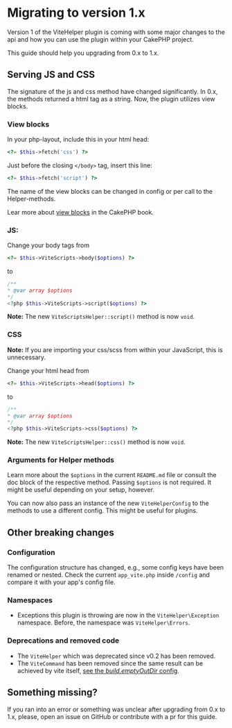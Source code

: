 # Migrating to version 1.x

Version 1 of the ViteHelper plugin is coming with some major changes to the api and how you can use the plugin within your CakePHP project.

This guide should help you upgrading from 0.x to 1.x.

## Serving JS and CSS

The signature of the js and css method have changed significantly.
In 0.x, the methods returned a html tag as a string. Now, the plugin utilizes view blocks.

### View blocks

In your php-layout, include this in your html head:

```php
<?= $this->fetch('css') ?>
```

Just before the closing `</body>` tag, insert this line:

```php
<?= $this->fetch('script') ?>
```

The name of the view blocks can be changed in config or per call to the Helper-methods.

Lear more about [view blocks](https://book.cakephp.org/4/en/views.html#using-view-blocks) in the CakePHP book.

### JS:

Change your body tags from

```php
<?= $this->ViteScripts->body($options) ?>
```

to

```php
/**
* @var array $options
*/
<?php $this->ViteScripts->script($options) ?>
```

**Note:** The new `ViteScriptsHelper::script()` method is now `void`.

### CSS

**Note:** If you are importing your css/scss from within your JavaScript, this is unnecessary.

Change your html head from

```php
<?= $this->ViteScripts->head($options) ?>
```

to

```php
/**
* @var array $options
*/
<?php $this->ViteScripts->css($options) ?>
```

**Note:** The new `ViteScriptsHelper::css()` method is now `void`.

### Arguments for Helper methods

Learn more about the `$options` in the current `README.md` file or consult the doc block of the respective method. Passing `$options` is not required. It might be useful depending on your setup, however.

You can now also pass an instance of the new `ViteHelperConfig` to the methods to use a different config. This might be useful for plugins.

## Other breaking changes

### Configuration

The configuration structure has changed, e.g., some config keys have been renamed
or nested. Check the current `app_vite.php` inside `/config` and compare it with your app's config file.

### Namespaces

* Exceptions this plugin is throwing are now in the `ViteHelper\Exception` namespace. Before, the namespace was `ViteHelper\Errors`.

### Deprecations and removed code

* The `ViteHelper` which was deprecated since v0.2 has been removed.
* The `ViteCommand` has been removed since the same result can be achieved by vite itself, [see the _build.emptyOutDir_ config](https://vitejs.dev/config/build-options.html#build-emptyoutdir).

## Something missing?

If you ran into an error or something was unclear after upgrading from 0.x to 1.x, please, open an issue on GitHub or contribute with a pr for this guide.
